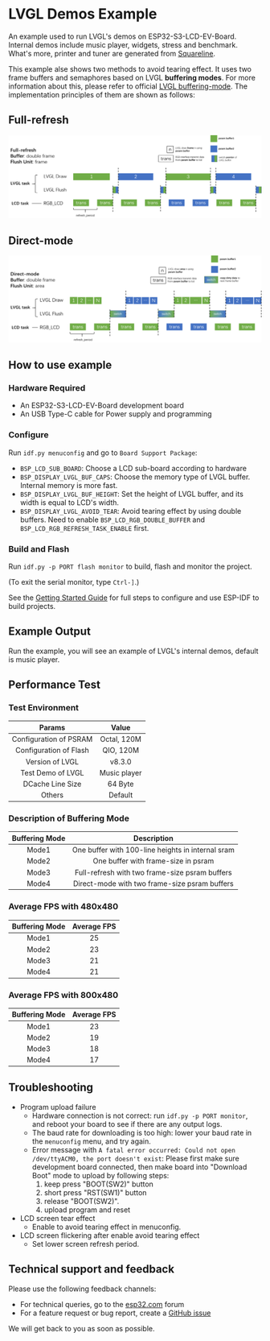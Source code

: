 # LVGL Demos Example

An example used to run LVGL's demos on ESP32-S3-LCD-EV-Board. Internal demos include music player, widgets, stress and benchmark. What's more, printer and tuner are generated from [Squareline](https://squareline.io/).

This example alse shows two methods to avoid tearing effect. It uses two frame buffers and semaphores based on LVGL **buffering modes**. For more information about this, please refer to official [LVGL buffering-mode](https://docs.lvgl.io/master/porting/display.html?#buffering-modes). The implementation principles of them are shown as follows:

## Full-refresh

![full-refresh](./full-refresh.png)

## Direct-mode

![direct-mode](./direct-mode.png)

## How to use example

### Hardware Required

* An ESP32-S3-LCD-EV-Board development board
* An USB Type-C cable for Power supply and programming

### Configure

Run `idf.py menuconfig` and go to `Board Support Package`:

* `BSP_LCD_SUB_BOARD`: Choose a LCD sub-board according to hardware
* `BSP_DISPLAY_LVGL_BUF_CAPS`: Choose the memory type of LVGL buffer. Internal memory is more fast.
* `BSP_DISPLAY_LVGL_BUF_HEIGHT`: Set the height of LVGL buffer, and its width is equal to LCD's width.
* `BSP_DISPLAY_LVGL_AVOID_TEAR`: Avoid tearing effect by using double buffers. Need to enable `BSP_LCD_RGB_DOUBLE_BUFFER` and `BSP_LCD_RGB_REFRESH_TASK_ENABLE` first.

### Build and Flash

Run `idf.py -p PORT flash monitor` to build, flash and monitor the project.

(To exit the serial monitor, type ``Ctrl-]``.)

See the [Getting Started Guide](https://docs.espressif.com/projects/esp-idf/en/latest/get-started/index.html) for full steps to configure and use ESP-IDF to build projects.

## Example Output

Run the example, you will see an example of LVGL's internal demos, default is music player.

## Performance Test

### Test Environment

|         Params         |    Value     |
| :--------------------: | :----------: |
| Configuration of PSRAM | Octal, 120M  |
| Configuration of Flash |  QIO, 120M   |
|    Version of LVGL     |    v8.3.0    |
|   Test Demo of LVGL    | Music player |
|    DCache Line Size    |   64 Byte    |
|         Others         |   Default    |

### Description of Buffering Mode

| Buffering Mode |                    Description                    |
| :------------: | :-----------------------------------------------: |
|     Mode1      | One buffer with 100-line heights in internal sram |
|     Mode2      |        One buffer with frame-size in psram        |
|     Mode3      |  Full-refresh with two frame-size psram buffers   |
|     Mode4      |   Direct-mode with two frame-size psram buffers   |

### Average FPS with 480x480

| Buffering Mode | Average FPS |
| :------------: | :---------: |
|     Mode1      |     25      |
|     Mode2      |     23      |
|     Mode3      |     21      |
|     Mode4      |     21      |

### Average FPS with 800x480

| Buffering Mode | Average FPS |
| :------------: | :---------: |
|     Mode1      |     23      |
|     Mode2      |     19      |
|     Mode3      |     18      |
|     Mode4      |     17      |

## Troubleshooting

* Program upload failure
    * Hardware connection is not correct: run `idf.py -p PORT monitor`, and reboot your board to see if there are any output logs.
    * The baud rate for downloading is too high: lower your baud rate in the `menuconfig` menu, and try again.
    * Error message with `A fatal error occurred: Could not open /dev/ttyACM0, the port doesn't exist`: Please first make sure development board connected, then make board into "Download Boot" mode to upload by following steps:
        1. keep press "BOOT(SW2)" button
        2. short press "RST(SW1)" button
        3. release "BOOT(SW2)".
        4. upload program and reset
* LCD screen tear effect
    * Enable to avoid tearing effect in menuconfig.
* LCD screen flickering after enable avoid tearing effect
    * Set lower screen refresh period.

## Technical support and feedback

Please use the following feedback channels:

* For technical queries, go to the [esp32.com](https://esp32.com/) forum
* For a feature request or bug report, create a [GitHub issue](https://github.com/espressif/esp-dev-kits/issues)

We will get back to you as soon as possible.
